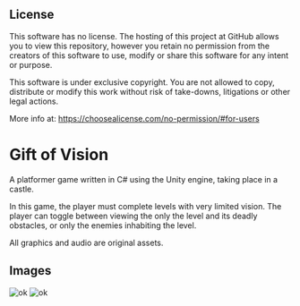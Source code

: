 ## License

This software has no license. The hosting of this project at GitHub allows you to view this repository, however you retain no permission from the creators of this software to use, modify or share this software for any intent or purpose.

This software is under exclusive copyright. You are not allowed to copy, distribute or modify this work without risk of take-downs, litigations or other legal actions.

More info at: https://choosealicense.com/no-permission/#for-users


# Gift of Vision
A platformer game written in C# using the Unity engine, taking place in a castle.

In this game, the player must complete levels with very limited vision. The player can toggle between viewing the only the level and its deadly obstacles, or only the enemies inhabiting the level.

All graphics and audio are original assets.

## Images

![ok](https://imgur.com/09N2D2c.png)
![ok](https://imgur.com/7KNHtTH.png)
